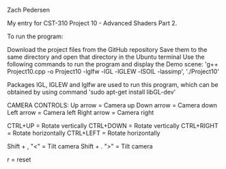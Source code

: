 Zach Pedersen

My entry for CST-310 Project 10 - Advanced Shaders Part 2.

To run the program:

Download the project files from the GitHub repository 
Save them to the same directory and open that directory in the Ubuntu terminal 
Use the following commands to run the program and display the Demo scene: 'g++ Project10.cpp -o Project10 -lglfw -lGL -lGLEW -lSOIL -lassimp', './Project10'


Packages lGL, lGLEW and lglfw are used to run this program, which can be obtained by using command 'sudo apt-get install libGL-dev'

CAMERA CONTROLS:
Up arrow = Camera up
Down arrow = Camera down
Left arrow = Camera left
Right arrow = Camera right

CTRL+UP = Rotate vertically
CTRL+DOWN = Rotate vertically
CTRL+RIGHT = Rotate horizontally
CTRL+LEFT = Rotate horizontally

Shift + , "<" = Tilt camera
Shift + . ">" = Tilt camera

r = reset
